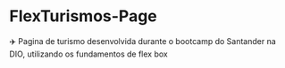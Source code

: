 # FlexTurismos-Page
✈️ Pagina de turismo desenvolvida durante o bootcamp do Santander na DIO, utilizando os fundamentos de flex box
